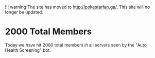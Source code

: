 !!! warning
    The site has moved to http://pokestarfan.ga/. This site will no longer be updated.

# 2000 Total Members

Today we have hit 2000 total members in all servers seen by the "Auto Health Screening" bot.
